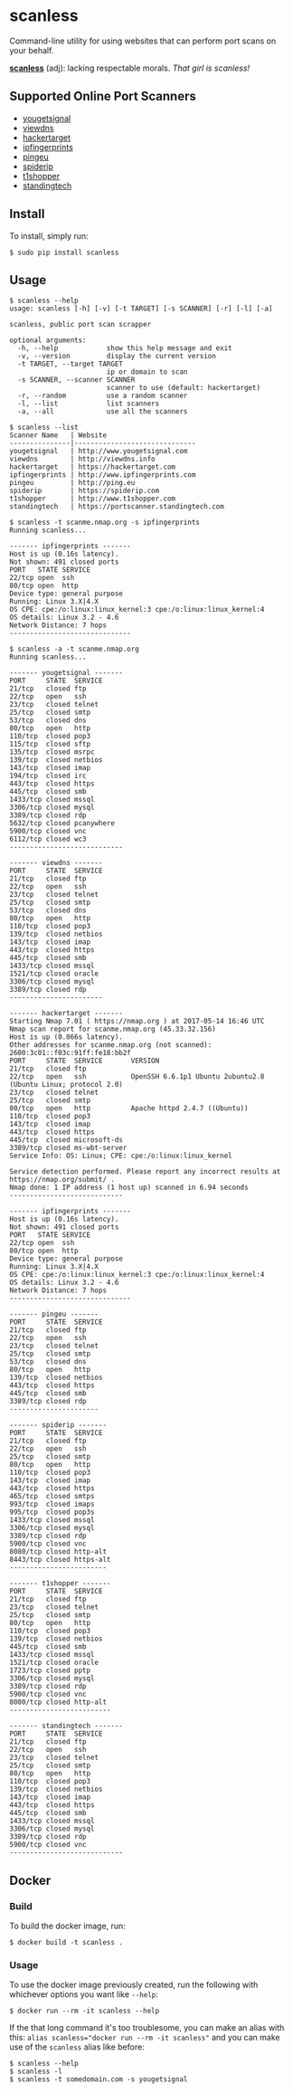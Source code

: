 # scanless

Command-line utility for using websites that can perform port scans on your behalf.

[**scanless**](http://www.urbandictionary.com/define.php?term=scanless) (adj): lacking respectable morals. _That girl is scanless!_

## Supported Online Port Scanners
* [yougetsignal](http://www.yougetsignal.com/tools/open-ports/)
* [viewdns](http://viewdns.info/)
* [hackertarget](https://hackertarget.com/nmap-online-port-scanner/)
* [ipfingerprints](http://www.ipfingerprints.com/portscan.php)
* [pingeu](http://ping.eu/port-chk/)
* [spiderip](https://spiderip.com/online-port-scan.php)
* [t1shopper](http://www.t1shopper.com/tools/port-scan/)
* [standingtech](https://portscanner.standingtech.com/)

## Install

To install, simply run:
```
$ sudo pip install scanless
```

## Usage

```
$ scanless --help  
usage: scanless [-h] [-v] [-t TARGET] [-s SCANNER] [-r] [-l] [-a]

scanless, public port scan scrapper

optional arguments:
  -h, --help            show this help message and exit
  -v, --version         display the current version
  -t TARGET, --target TARGET
                        ip or domain to scan
  -s SCANNER, --scanner SCANNER
                        scanner to use (default: hackertarget)
  -r, --random          use a random scanner
  -l, --list            list scanners
  -a, --all             use all the scanners

$ scanless --list
Scanner Name   | Website
---------------|------------------------------
yougetsignal   | http://www.yougetsignal.com
viewdns        | http://viewdns.info
hackertarget   | https://hackertarget.com
ipfingerprints | http://www.ipfingerprints.com
pingeu         | http://ping.eu
spiderip       | https://spiderip.com
t1shopper      | http://www.t1shopper.com
standingtech   | https://portscanner.standingtech.com

$ scanless -t scanme.nmap.org -s ipfingerprints
Running scanless...

------- ipfingerprints -------
Host is up (0.16s latency).
Not shown: 491 closed ports
PORT   STATE SERVICE
22/tcp open  ssh
80/tcp open  http
Device type: general purpose
Running: Linux 3.X|4.X
OS CPE: cpe:/o:linux:linux_kernel:3 cpe:/o:linux:linux_kernel:4
OS details: Linux 3.2 - 4.6
Network Distance: 7 hops
------------------------------

$ scanless -a -t scanme.nmap.org
Running scanless...

------- yougetsignal -------
PORT     STATE  SERVICE
21/tcp   closed ftp
22/tcp   open   ssh
23/tcp   closed telnet
25/tcp   closed smtp
53/tcp   closed dns
80/tcp   open   http
110/tcp  closed pop3
115/tcp  closed sftp
135/tcp  closed msrpc
139/tcp  closed netbios
143/tcp  closed imap
194/tcp  closed irc
443/tcp  closed https
445/tcp  closed smb
1433/tcp closed mssql
3306/tcp closed mysql
3389/tcp closed rdp
5632/tcp closed pcanywhere
5900/tcp closed vnc
6112/tcp closed wc3
----------------------------

------- viewdns -------
PORT     STATE  SERVICE
21/tcp   closed ftp
22/tcp   open   ssh
23/tcp   closed telnet
25/tcp   closed smtp
53/tcp   closed dns
80/tcp   open   http
110/tcp  closed pop3
139/tcp  closed netbios
143/tcp  closed imap
443/tcp  closed https
445/tcp  closed smb
1433/tcp closed mssql
1521/tcp closed oracle
3306/tcp closed mysql
3389/tcp closed rdp
-----------------------

------- hackertarget -------
Starting Nmap 7.01 ( https://nmap.org ) at 2017-05-14 16:46 UTC
Nmap scan report for scanme.nmap.org (45.33.32.156)
Host is up (0.066s latency).
Other addresses for scanme.nmap.org (not scanned): 2600:3c01::f03c:91ff:fe18:bb2f
PORT     STATE  SERVICE       VERSION
21/tcp   closed ftp
22/tcp   open   ssh           OpenSSH 6.6.1p1 Ubuntu 2ubuntu2.8 (Ubuntu Linux; protocol 2.0)
23/tcp   closed telnet
25/tcp   closed smtp
80/tcp   open   http          Apache httpd 2.4.7 ((Ubuntu))
110/tcp  closed pop3
143/tcp  closed imap
443/tcp  closed https
445/tcp  closed microsoft-ds
3389/tcp closed ms-wbt-server
Service Info: OS: Linux; CPE: cpe:/o:linux:linux_kernel

Service detection performed. Please report any incorrect results at https://nmap.org/submit/ .
Nmap done: 1 IP address (1 host up) scanned in 6.94 seconds
----------------------------

------- ipfingerprints -------
Host is up (0.16s latency).
Not shown: 491 closed ports
PORT   STATE SERVICE
22/tcp open  ssh
80/tcp open  http
Device type: general purpose
Running: Linux 3.X|4.X
OS CPE: cpe:/o:linux:linux_kernel:3 cpe:/o:linux:linux_kernel:4
OS details: Linux 3.2 - 4.6
Network Distance: 7 hops
------------------------------

------- pingeu -------
PORT     STATE  SERVICE
21/tcp   closed ftp
22/tcp   open   ssh
23/tcp   closed telnet
25/tcp   closed smtp
53/tcp   closed dns
80/tcp   open   http
139/tcp  closed netbios
443/tcp  closed https
445/tcp  closed smb
3389/tcp closed rdp
----------------------

------- spiderip -------
PORT     STATE  SERVICE
21/tcp   closed ftp
22/tcp   open   ssh
25/tcp   closed smtp
80/tcp   open   http
110/tcp  closed pop3
143/tcp  closed imap
443/tcp  closed https
465/tcp  closed smtps
993/tcp  closed imaps
995/tcp  closed pop3s
1433/tcp closed mssql
3306/tcp closed mysql
3389/tcp closed rdp
5900/tcp closed vnc
8080/tcp closed http-alt
8443/tcp closed https-alt
------------------------

------- t1shopper -------
PORT     STATE  SERVICE
21/tcp   closed ftp
23/tcp   closed telnet
25/tcp   closed smtp
80/tcp   open   http
110/tcp  closed pop3
139/tcp  closed netbios
445/tcp  closed smb
1433/tcp closed mssql
1521/tcp closed oracle
1723/tcp closed pptp
3306/tcp closed mysql
3389/tcp closed rdp
5900/tcp closed vnc
8080/tcp closed http-alt
-------------------------

------- standingtech -------
PORT     STATE  SERVICE
21/tcp   closed ftp
22/tcp   open   ssh
23/tcp   closed telnet
25/tcp   closed smtp
80/tcp   open   http
110/tcp  closed pop3
139/tcp  closed netbios
143/tcp  closed imap
443/tcp  closed https
445/tcp  closed smb
1433/tcp closed mssql
3306/tcp closed mysql
3389/tcp closed rdp
5900/tcp closed vnc
----------------------------
```

## Docker

### Build

To build the docker image, run:

```shell
$ docker build -t scanless .
```

### Usage

To use the docker image previously created, run the following with whichever options you want like `--help`:

```shell
$ docker run --rm -it scanless --help
```

If the that long command it's too troublesome, you can make an alias with this: `alias scanless="docker run --rm -it scanless"` and you can make use of the `scanless` alias like before:

```shell
$ scanless --help
$ scanless -l
$ scanless -t somedomain.com -s yougetsignal
```
